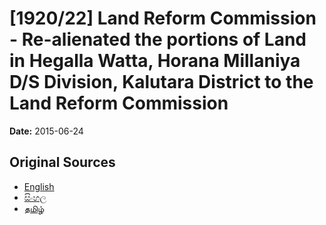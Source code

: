 # [1920/22] Land Reform Commission - Re-alienated the portions of Land in Hegalla Watta, Horana Millaniya D/S Division, Kalutara District to the Land Reform Commission

**Date:** 2015-06-24

## Original Sources

- [English](https://documents.gov.lk/view/extra-gazettes/2015/6/1920-22_E.pdf)
- [සිංහල](https://documents.gov.lk/view/extra-gazettes/2015/6/1920-22_S.pdf)
- [தமிழ்](https://documents.gov.lk/view/extra-gazettes/2015/6/1920-22_T.pdf)
